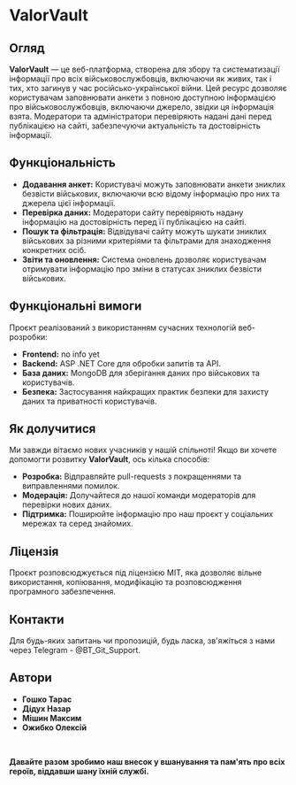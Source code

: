 # ValorVault

## Огляд
**ValorVault** — це веб-платформа, створена для збору та систематизації інформації про всіх військовослужбовців, включаючи як живих, так і тих, хто загинув у час російсько-української війни. Цей ресурс дозволяє користувачам заповнювати анкети з повною доступною інформацією про військовослужбовців, включаючи джерело, звідки ця інформація взята. Модератори та адміністратори перевіряють надані дані перед публікацією на сайті, забезпечуючи актуальність та достовірність інформації.

## Функціональність
- **Додавання анкет:** Користувачі можуть заповнювати анкети зниклих безвісти військових, включаючи всю відому інформацію про них та джерела цієї інформації.
- **Перевірка даних:** Модератори сайту перевіряють надану інформацію на достовірність перед її публікацією на сайті.
- **Пошук та фільтрація:** Відвідувачі сайту можуть шукати зниклих військових за різними критеріями та фільтрами для знаходження конкретних осіб.
- **Звіти та оновлення:** Система оновлень дозволяє користувачам отримувати інформацію про зміни в статусах зниклих безвісти військових.

## Функціональні вимоги
Проєкт реалізований з використанням сучасних технологій веб-розробки:
- **Frontend:** no info yet
- **Backend:** ASP .NET Core  для обробки запитів та API.
- **База даних:** MongoDB для зберігання даних про військових та користувачів.
- **Безпека:** Застосування найкращих практик безпеки для захисту даних та приватності користувачів.

## Як долучитися
Ми завжди вітаємо нових учасників у нашій спільноті! Якщо ви хочете допомогти розвитку **ValorVault**, ось кілька способів:
- **Розробка:** Відправляйте pull-requests з покращеннями та виправленнями помилок.
- **Модерація:** Долучайтеся до нашої команди модераторів для перевірки нових даних.
- **Підтримка:** Поширюйте інформацію про наш проєкт у соціальних мережах та серед знайомих.

## Ліцензія
Проєкт розповсюджується під ліцензією MIT, яка дозволяє вільне використання, копіювання, модифікацію та розповсюдження програмного забезпечення.


## Контакти
Для будь-яких запитань чи пропозицій, будь ласка, зв'яжіться з нами через Telegram - @BT_Git_Support.

## Автори

- **Гошко Тарас**
- **Дідух Назар** 
- **Мішин Максим**
- **Ожибко Олексій**

‎ 

**Давайте разом зробимо наш внесок у вшанування та пам'ять про всіх героїв, віддавши шану їхній службі.**
